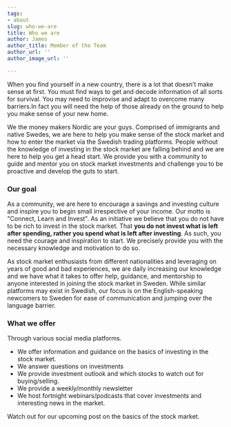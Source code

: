 ```yaml
---
tags:
- about
slug: who-we-are
title: Who we are
author: James
author_title: Member of the Team
author_url: ''
author_image_url: ''

---
```

When you find yourself in a new country, there is a lot that doesn’t make sense at first. You must find ways to get and decode information of all sorts for survival. You may need to improvise and adapt to overcome many barriers.In fact you will need the help of those already on the ground to help you make sense of your new home.

We the money makers Nordic are your guys. Comprised of immigrants and native Swedes, we are here to help you make sense of the stock market and how to enter the market via the Swedish trading platforms. People without the knowledge of investing in the stock market are falling behind and we are here to help you get a head start. We provide you with a community to guide and mentor you on stock market investments and challenge you to be proactive and develop the guts to start.

### Our goal

As a community, we are here to encourage a savings and investing culture and inspire you to begin small irrespective of your income. Our motto is "Connect, Learn and Invest". As an initiative we believe that you do not have to be rich to invest in the stock market. That **you do not invest what is left after spending, rather you spend what is left after investing**. As such, you need the courage and inspiration to start. We precisely provide you with the necessary knowledge and motivation to do so.

As stock market enthusiasts from different nationalities and leveraging on years of good and bad experiences, we are daily increasing our knowledge and we have what it takes to offer help, guidance, and mentorship to anyone interested in joining the stock market in Sweden. While similar platforms may exist in Swedish, our focus is on the English-speaking newcomers to Sweden for ease of communication and jumping over the language barrier.

### What we offer

Through various social media platforms.

* We offer information and guidance on the basics of investing in the stock market.
* We answer questions on investments
* We provide investment outlook and which stocks to watch out for buying/selling.
* We provide a weekly/monthly newsletter
* We host fortnight webinars/podcasts that cover investments and interesting news in the market.

Watch out for our upcoming post on the basics of the stock market.